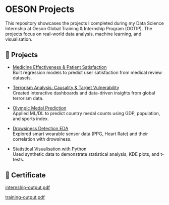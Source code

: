 # OESON Projects

This repository showcases the projects I completed during my Data Science Internship at Oeson Global Training & Internship Program (OGTIP). The projects focus on real-world data analysis, machine learning, and visualisation.

## 📁 Projects

- [Medicine Effectiveness & Patient Satisfaction](./medicine-effectiveness)  
  Built regression models to predict user satisfaction from medical review datasets.

- [Terrorism Analysis: Causality & Target Vulnerability](./terrorism-analysis)  
  Created interactive dashboards and data-driven insights from global terrorism data.

- [Olympic Medal Prediction](./olympic-medal-prediction)  
  Applied ML/DL to predict country medal counts using GDP, population, and sports index.

- [Drowsiness Detection EDA](./drowsiness-eda)  
  Explored smart wearable sensor data (PPG, Heart Rate) and their correlation with drowsiness.

- [Statistical Visualisation with Python](./statistical-visualisation)  
  Used synthetic data to demonstrate statistical analysis, KDE plots, and t-tests.

## 📜 Certificate

[internship-output.pdf](https://github.com/user-attachments/files/19472674/internship-output.pdf)

[training-output.pdf](https://github.com/user-attachments/files/19472680/training-output.pdf)
